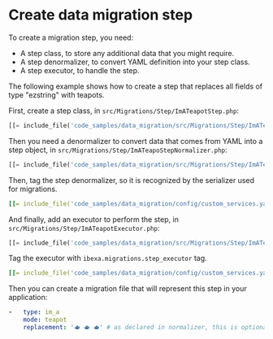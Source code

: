 # Create data migration step

To create a migration step, you need:

- A step class, to store any additional data that you might require.
- A step denormalizer, to convert YAML definition into your step class.
- A step executor, to handle the step.

The following example shows how to create a step that replaces all fields of type "ezstring" with teapots.

First, create a step class, in `src/Migrations/Step/ImATeapotStep.php`:

``` php
[[= include_file('code_samples/data_migration/src/Migrations/Step/ImATeapotStep.php') =]]
```

Then you need a denormalizer to convert data that comes from YAML into a step object,
in `src/Migrations/Step/ImATeapoStepNormalizer.php`:

``` php
[[= include_file('code_samples/data_migration/src/Migrations/Step/ImATeapoStepNormalizer.php') =]]
```

Then, tag the step denormalizer, so it is recognized by the serializer used for migrations.

``` yaml
[[= include_file('code_samples/data_migration/config/custom_services.yaml', 19, 23) =]]
```

And finally, add an executor to perform the step, in `src/Migrations/Step/ImATeapotExecutor.php`:

``` php
[[= include_file('code_samples/data_migration/src/Migrations/Step/ImATeapotExecutor.php') =]]
```

Tag the executor with `ibexa.migrations.step_executor` tag.

```yaml
[[= include_file('code_samples/data_migration/config/custom_services.yaml', 24, 27) =]]
```

Then you can create a migration file that will represent this step in your application:

```yaml
-   type: im_a
    mode: teapot
    replacement: '🫖 🫖 🫖' # as declared in normalizer, this is optional
```
